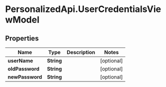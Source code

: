 # PersonalizedApi.UserCredentialsViewModel

## Properties
Name | Type | Description | Notes
------------ | ------------- | ------------- | -------------
**userName** | **String** |  | [optional] 
**oldPassword** | **String** |  | [optional] 
**newPassword** | **String** |  | [optional] 


